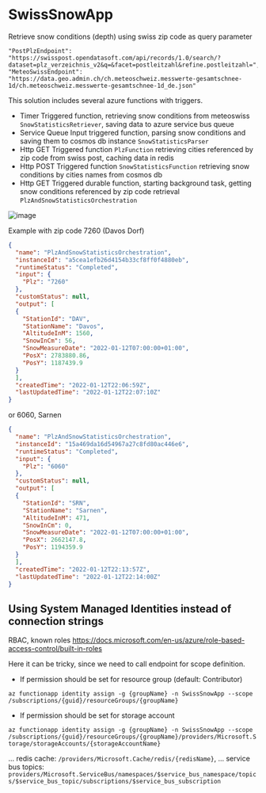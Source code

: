 # SwissSnowApp

Retrieve snow conditions (depth) using swiss zip code as query parameter

```
"PostPlzEndpoint": "https://swisspost.opendatasoft.com/api/records/1.0/search/?dataset=plz_verzeichnis_v2&q=&facet=postleitzahl&refine.postleitzahl=",
"MeteoSwissEndpoint": "https://data.geo.admin.ch/ch.meteoschweiz.messwerte-gesamtschnee-1d/ch.meteoschweiz.messwerte-gesamtschnee-1d_de.json"
```

This solution includes several azure functions with triggers.
- Timer Triggered function, retrieving snow conditions from meteoswiss ```SnowStatisticsRetriever```, saving data to azure service bus queue
- Service Queue Input triggered function, parsing snow conditions and saving them to cosmos db instance ```SnowStatisticsParser```
- Http GET Triggered function ```PlzFunction``` retrieving cities referenced by zip code from swiss post, caching data in redis
- Http POST Triggered function ```SnowStatisticsFunction``` retrieving snow conditions by cities names from cosmos db
- Http GET Triggered durable function, starting background task, getting snow conditions referenced by zip code retrieval ```PlzAndSnowStatisticsOrchestration```

![image](https://user-images.githubusercontent.com/58469901/149235990-7d455c59-c0db-40a2-a84e-26a822cd5a30.png)


Example with zip code 7260 (Davos Dorf)
```json
{
  "name": "PlzAndSnowStatisticsOrchestration",
  "instanceId": "a5cea1efb26d4154b33cf8ff0f4880eb",
  "runtimeStatus": "Completed",
  "input": {
    "Plz": "7260"
  },
  "customStatus": null,
  "output": [
  {
    "StationId": "DAV",
    "StationName": "Davos",
    "AltitudeInM": 1560,
    "SnowInCm": 56,
    "SnowMeasureDate": "2022-01-12T07:00:00+01:00",
    "PosX": 2783880.86,
    "PosY": 1187439.9
  }
  ],
  "createdTime": "2022-01-12T22:06:59Z",
  "lastUpdatedTime": "2022-01-12T22:07:10Z"
}
```

or 6060, Sarnen
```json
{
  "name": "PlzAndSnowStatisticsOrchestration",
  "instanceId": "15a469da16d54967a27c8fd80ac446e6",
  "runtimeStatus": "Completed",
  "input": {
    "Plz": "6060"
  },
  "customStatus": null,
  "output": [
  {
    "StationId": "SRN",
    "StationName": "Sarnen",
    "AltitudeInM": 471,
    "SnowInCm": 0,
    "SnowMeasureDate": "2022-01-12T07:00:00+01:00",
    "PosX": 2662147.8,
    "PosY": 1194359.9
  }
  ],
  "createdTime": "2022-01-12T22:13:57Z",
  "lastUpdatedTime": "2022-01-12T22:14:00Z"
}
```
## Using System Managed Identities instead of connection strings
RBAC, known roles https://docs.microsoft.com/en-us/azure/role-based-access-control/built-in-roles

Here it can be tricky, since we need to call endpoint for scope definition.
- If permission should be set for resource group (default: Contributor) 

```az functionapp identity assign -g {groupName} -n SwissSnowApp --scope /subscriptions/{guid}/resourceGroups/{groupName}```
- If permission should be set for storage account 

```az functionapp identity assign -g {groupName} -n SwissSnowApp --scope /subscriptions/{guid}/resourceGroups/{groupName}/providers/Microsoft.Storage/storageAccounts/{storageAccountName}```

... redis cache: ```/providers/Microsoft.Cache/redis/{redisName}```,
... service bus topics: ```providers/Microsoft.ServiceBus/namespaces/$service_bus_namespace/topics/$service_bus_topic/subscriptions/$service_bus_subscription```
